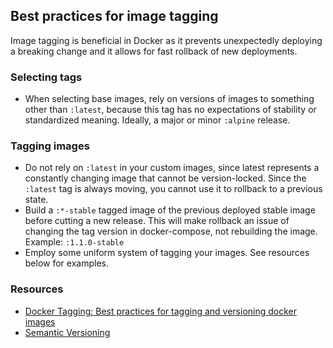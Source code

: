 ## Best practices for image tagging

Image tagging is beneficial in Docker as it prevents unexpectedly deploying a breaking change and it allows for fast rollback of new deployments.

### Selecting tags

* When selecting base images, rely on versions of images to something other than `:latest`, because this tag has no expectations of stability or standardized meaning. Ideally, a major or minor `:alpine` release.

### Tagging images

* Do not rely on `:latest` in your custom images, since latest represents a constantly changing image that cannot be version-locked. Since the `:latest` tag is always moving, you cannot use it to rollback to a previous state.
* Build a `:*-stable` tagged image of the previous deployed stable image before cutting a new release.  This will make rollback an issue of changing the tag version in docker-compose, not rebuilding the image.  Example: `:1.1.0-stable`
* Employ some uniform system of tagging your images.  See resources below for examples.

### Resources

* [Docker Tagging: Best practices for tagging and versioning docker images](https://blogs.msdn.microsoft.com/stevelasker/2018/03/01/docker-tagging-best-practices-for-tagging-and-versioning-docker-images/)
* [Semantic Versioning](https://semver.org/)
